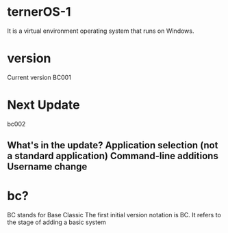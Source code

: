 # ternerOS-1
It is a virtual environment operating system that runs on Windows.
# version
Current version BC001
# Next Update
bc002

What's in the update?
Application selection (not a standard application)
Command-line additions
Username change
---------------------------------------------------------------------------------
# bc?
BC stands for Base Classic
The first initial version notation is BC.
It refers to the stage of adding a basic system
